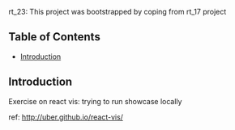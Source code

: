 rt_23: This project was bootstrapped by coping from rt_17 project

## Table of Contents

- [Introduction](#Introduction)


## Introduction

Exercise on react vis: trying to run showcase locally

ref: http://uber.github.io/react-vis/



